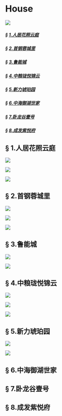 
# House

![](https://i.imgur.com/CaMlxUC.png)

##### &sect; [1.人居花照云庭](#huazhaoyunting)
##### &sect; [2.首钢蓉城里](#rongchengli)
##### &sect; [3.鲁能城](#lunengcheng)
##### &sect; [4.中粮珑悦锦云](#longyuejinyun)
##### &sect; [5.新力琥珀园](#hupoyuan)
##### &sect; [6.中海御湖世家](#yuhushijia)
##### &sect; [7.卧龙谷壹号](#wolonggu)
##### &sect; [8.成发紫悦府](#ziyuefu)

## § <a name="huazhaoyunting">1.人居花照云庭</a>

![](https://i.imgur.com/8CG4t4Z.png)

![](https://i.imgur.com/vXvKno1.png)

![](https://i.imgur.com/VqZiNeE.png)


## § <a name="rongchengli">2.首钢蓉城里</a>

![](https://i.imgur.com/iCEHqYu.png)

![](https://i.imgur.com/Vodo6yO.png)

![](https://i.imgur.com/D57MjVe.png)

## § <a name="lunengcheng">3.鲁能城</a>

![](https://i.imgur.com/CQOS60V.png)

![](https://i.imgur.com/Wjgb2JM.jpg)

## § <a name="longyuejinyun">4.中粮珑悦锦云</a>

![](https://i.imgur.com/SIOXxnv.png)

![](https://i.imgur.com/QtqcSD4.png)

![](https://i.imgur.com/kVg74a4.png)

## § <a name="hupoyuan">5.新力琥珀园</a>

![](https://i.imgur.com/LOQcCTn.png)

![](https://i.imgur.com/IAAazXp.png)


## § <a name="yuhushijia">6.中海御湖世家</a>

## § <a name="wolonggu">7.卧龙谷壹号</a>

## § <a name="ziyuefu">8.成发紫悦府</a>








